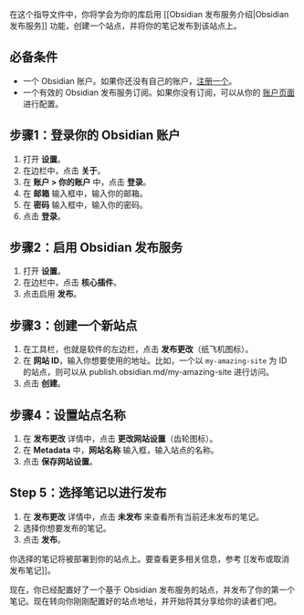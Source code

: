 在这个指导文件中，你将学会为你的库启用 [[Obsidian 发布服务介绍|Obsidian 发布服务]] 功能，创建一个站点，并将你的笔记发布到该站点上。

## 必备条件

- 一个 Obsidian 账户。如果你还没有自己的账户，[注册一个](https://obsidian.md/account#mode=signup)。
- 一个有效的 Obsidian 发布服务订阅。如果你没有订阅，可以从你的 [账户页面](https://obsidian.md/account) 进行配置。

## 步骤1：登录你的 Obsidian 账户

1. 打开 **设置**。
2. 在边栏中，点击 **关于**。
3. 在 **账户 > 你的账户** 中，点击 **登录**。
4. 在 **邮箱** 输入框中，输入你的邮箱。
5. 在 **密码** 输入框中，输入你的密码。
6. 点击 **登录**。

## 步骤2：启用 Obsidian 发布服务

1. 打开 **设置**。
2. 在边栏中，点击 **核心插件**。
3. 点击启用 **发布**。

## 步骤3：创建一个新站点

1. 在工具栏，也就是软件的左边栏，点击 **发布更改**（纸飞机图标）。
2. 在 **网站 ID**，输入你想要使用的地址。比如，一个以 `my-amazing-site` 为 ID 的站点，则可以从 publish.obsidian.md/my-amazing-site 进行访问。
3. 点击 **创建**。

## 步骤4：设置站点名称

1. 在 **发布更改** 详情中，点击 **更改网站设置**（齿轮图标）。
2. 在 **Metadata** 中，**网站名称** 输入框，输入站点的名称。
3. 点击 **保存网站设置**。

## Step 5：选择笔记以进行发布

1. 在 **发布更改** 详情中，点击 **未发布** 来查看所有当前还未发布的笔记。
2. 选择你想要发布的笔记。
3. 点击 **发布**。

你选择的笔记将被部署到你的站点上。要查看更多相关信息，参考 [[发布或取消发布笔记]]。

现在，你已经配置好了一个基于 Obsidian 发布服务的站点，并发布了你的第一个笔记。现在转向你刚刚配置好的站点地址，并开始将其分享给你的读者们吧。